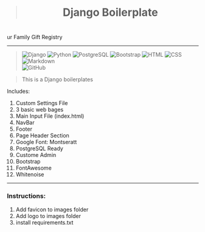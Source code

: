 
><h1 align="center">Django Boilerplate<h1>
ur Family Gift Registry</h3>

___



> ![Django](https://img.shields.io/badge/Django-092E20?style=for-the-badge&logo=django&logoColor=green)
![Python](https://img.shields.io/badge/Python-FFD43B?style=for-the-badge&logo=python&logoColor=blue)
![PostgreSQL](https://img.shields.io/badge/PostgreSQL-316192?style=for-the-badge&logo=postgresql&logoColor=white)
![Bootstrap](https://img.shields.io/badge/Bootstrap-563D7C?style=for-the-badge&logo=bootstrap&logoColor=white)
![HTML](https://img.shields.io/badge/HTML5-E34F26?style=for-the-badge&logo=html5&logoColor=white)
![CSS](https://img.shields.io/badge/CSS3-1572B6?style=for-the-badge&logo=css3&logoColor=white)
![Markdown](https://img.shields.io/badge/Markdown-000000?style=for-the-badge&logo=markdown&logoColor=white)  
![GitHub](https://img.shields.io/badge/GitHub-100000?style=for-the-badge&logo=github&logoColor=white)



> This is a Django boilerplates

Includes:
1. Custom Settings File
2. 3 basic web bages
3. Main Input File (index.html)
4. NavBar
5. Footer
6. Page Header Section
7. Google Font:  Montseratt
8. PostgreSQL Ready
9. Custome Admin
10. Bootstrap
11. FontAwesome
12. Whitenoise

___


### Instructions:
1. Add favicon to images folder
2. Add logo to images folder
3. install requirements.txt


